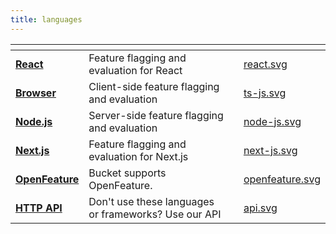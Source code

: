 ```yaml
---
title: languages
---
```


<table data-view="cards" data-full-width="true"><thead><tr><th></th><th></th><th></th><th data-hidden data-card-cover data-type="files"></th></tr></thead><tbody><tr><td><a href="../../sdk/@bucketco/react-sdk/"><strong>React</strong></a></td><td>Feature flagging and evaluation for React</td><td></td><td><a href="../assets/react.svg">react.svg</a></td></tr><tr><td><a href="../../sdk/@bucketco/browser-sdk/"><strong>Browser</strong></a></td><td>Client-side feature flagging and evaluation</td><td></td><td><a href="../assets/ts-js.svg">ts-js.svg</a></td></tr><tr><td><a href="../../sdk/@bucketco/node-sdk/"><strong>Node.js</strong></a></td><td>Server-side feature flagging and evaluation</td><td></td><td><a href="../assets/node-js.svg">node-js.svg</a></td></tr><tr><td><a href="../../supported-languages/next.js.md"><strong>Next.js</strong></a></td><td>Feature flagging and evaluation for Next.js</td><td></td><td><a href="../assets/next-js.svg">next-js.svg</a></td></tr><tr><td><a href="../../supported-languages/openfeature.md"><strong>OpenFeature</strong></a></td><td>Bucket supports OpenFeature.</td><td></td><td><a href="../assets/openfeature.svg">openfeature.svg</a></td></tr><tr><td><a href="../../api/http-api.md"><strong>HTTP API</strong></a></td><td>Don't use these languages or frameworks? Use our API</td><td></td><td><a href="../assets/api.svg">api.svg</a></td></tr></tbody></table>
